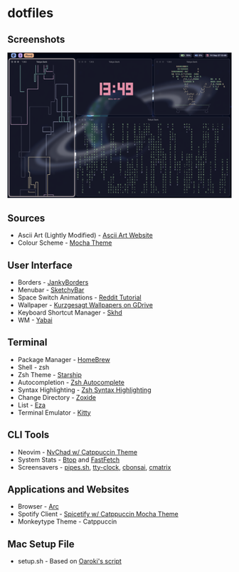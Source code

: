 # dotfiles
## Screenshots
<img src="https://github.com/Mirage-Panda/dotfiles/blob/main/screenshots/Screensavers.png?raw=true">

## Sources
- Ascii Art (Lightly Modified) - [Ascii Art Website](https://www.asciiart.eu/space/spaceships)  
- Colour Scheme - [Mocha Theme](https://catppuccin.com/palette)  

## User Interface
- Borders - [JankyBorders](https://github.com/FelixKratz/JankyBorders)  
- Menubar - [SketchyBar](https://github.com/FelixKratz/SketchyBar)  
- Space Switch Animations - [Reddit Tutorial](https://www.reddit.com/r/unixporn/comments/1e53nnu/comment/ldrd0j3/?utm_source=share&utm_medium=web3x&utm_name=web3xcss&utm_term=1&utm_content=share_button)  
- Wallpaper - [Kurzgesagt Wallpapers on GDrive](https://drive.google.com/drive/folders/1a4Hbz7Bn-ubmITJkqrwNTWW8zQNr1mwZ?usp=drive_link)  
- Keyboard Shortcut Manager - [Skhd](https://github.com/koekeishiya/skhd)  
- WM - [Yabai](https://github.com/koekeishiya/yabai)  

## Terminal
- Package Manager - [HomeBrew](https://brew.sh/)  
- Shell - zsh  
- Zsh Theme - [Starship](https://starship.rs/)  
- Autocompletion - [Zsh Autocomplete](https://github.com/marlonrichert/zsh-autocomplete)  
- Syntax Highlighting - [Zsh Syntax Highlighting](https://github.com/zsh-users/zsh-syntax-highlighting)  
- Change Directory - [Zoxide](https://github.com/ajeetdsouza/zoxide)  
- List - [Eza](https://github.com/eza-community/eza)  
- Terminal Emulator - [Kitty](https://sw.kovidgoyal.net/kitty/)  

## CLI Tools
- Neovim - [NvChad w/ Catppuccin Theme](https://nvchad.com/)  
- System Stats - [Btop](https://github.com/aristocratos/btop) and [FastFetch](https://github.com/fastfetch-cli/fastfetch)  
- Screensavers - [pipes.sh](https://github.com/pipeseroni/pipes.sh), [tty-clock](https://github.com/xorg62/tty-clock), [cbonsai](https://github.com/mhzawadi/homebrew-cbonsai), [cmatrix](https://github.com/abishekvashok/cmatrix)  

## Applications and Websites
- Browser - [Arc](https://arc.net/)  
- Spotify Client - [Spicetify w/ Catppuccin Mocha Theme](https://spicetify.app/)  
- Monkeytype Theme - Catppuccin

## Mac Setup File
- setup.sh - Based on [Oaroki's script](https://github.com/oaroki-git/configs/blob/main/macos_setup.sh)
